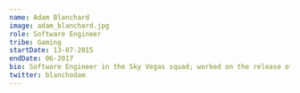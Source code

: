 ```yaml
---
name: Adam Blanchard
image: adam_blanchard.jpg
role: Software Engineer
tribe: Gaming
startDate: 13-07-2015
endDate: 06-2017
bio: Software Engineer in the Sky Vegas squad; worked on the release of the new desktop and mobile platforms using PHP, JavaScript and React.
twitter: blanchodam
---
```

